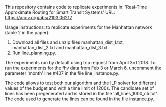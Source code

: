 This repository contains code to replicate experiments in: 'Real-Time Approximate Routing for Smart Transit Systems' URL: https://arxiv.org/abs/2103.06212

Usage instructions: to replicate experiments for the Manhattan network (table 2 in the paper):

1) Download all files and unzip files manhattan_dist_1.txt, manhattan_dist_2.txt and manhattan_dist_3.txt
2) Run line_planning.py.

The experiments run by default using trip request from April 3rd 2018. To run the experiments for the fhv data from Feb 3 or March 6, uncomment the parameter 'month' line #407 in the file line_instance.py.

The code allows to test both our algorithm and the ILP solver for different values of the budget and with a time limit of 1200s. The candidate set of lines has been pregenerated and is stored in the file 'all_lines_1000_c5.txt'. The code used to generate the lines can be found in the file instance.py.




